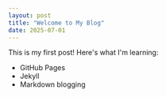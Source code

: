 ```yaml
---
layout: post
title: "Welcome to My Blog"
date: 2025-07-01
---
```


This is my first post! Here's what I'm learning:
- GitHub Pages
- Jekyll
- Markdown blogging